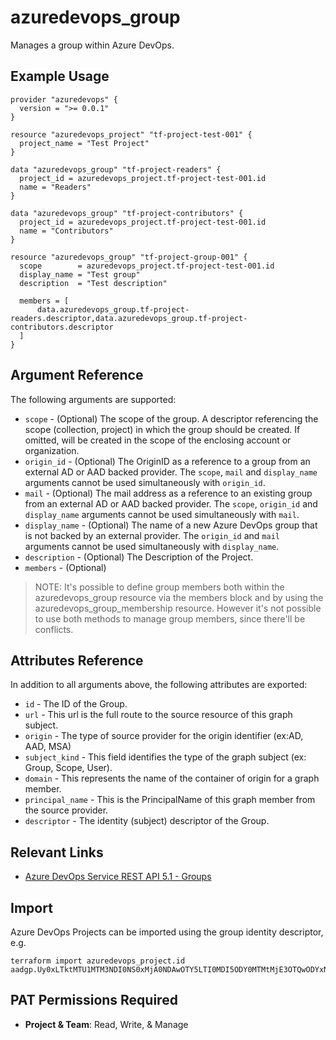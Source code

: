 # azuredevops_group
Manages a group within Azure DevOps.

## Example Usage

```hcl
provider "azuredevops" {
  version = ">= 0.0.1"
}

resource "azuredevops_project" "tf-project-test-001" {
  project_name = "Test Project"
}

data "azuredevops_group" "tf-project-readers" {
  project_id = azuredevops_project.tf-project-test-001.id
  name = "Readers"
}

data "azuredevops_group" "tf-project-contributors" {
  project_id = azuredevops_project.tf-project-test-001.id
  name = "Contributors"
}

resource "azuredevops_group" "tf-project-group-001" {
  scope        = azuredevops_project.tf-project-test-001.id
  display_name = "Test group"
  description  = "Test description"

  members = [
      data.azuredevops_group.tf-project-readers.descriptor,data.azuredevops_group.tf-project-contributors.descriptor
  ]
}
```

## Argument Reference

The following arguments are supported:

* `scope` - (Optional) The scope of the group. A descriptor referencing the scope (collection, project) in which the group should be created. If omitted, will be created in the scope of the enclosing account or organization.
* `origin_id` - (Optional) The OriginID as a reference to a group from an external AD or AAD backed provider. The `scope`, `mail` and `display_name` arguments cannot be used simultaneously with `origin_id`.
* `mail` - (Optional) The mail address as a reference to an existing group from an external AD or AAD backed provider. The `scope`, `origin_id` and `display_name` arguments cannot be used simultaneously with `mail`.
* `display_name` - (Optional) The name of a new Azure DevOps group that is not backed by an external provider. The `origin_id` and `mail` arguments cannot be used simultaneously with `display_name`.
* `description` - (Optional) The Description of the Project.
* `members` - (Optional)
> NOTE: It's possible to define group members both within the azuredevops_group resource via the members block and by using the azuredevops_group_membership resource. However it's not possible to use both methods to manage group members, since there'll be conflicts.

## Attributes Reference

In addition to all arguments above, the following attributes are exported:

* `id` - The ID of the Group.
* `url` - This url is the full route to the source resource of this graph subject.
* `origin` - The type of source provider for the origin identifier (ex:AD, AAD, MSA)
* `subject_kind` - This field identifies the type of the graph subject (ex: Group, Scope, User).
* `domain` - This represents the name of the container of origin for a graph member.
* `principal_name` - This is the PrincipalName of this graph member from the source provider. 
* `descriptor` - The identity (subject) descriptor of the Group.

## Relevant Links
* [Azure DevOps Service REST API 5.1 - Groups](https://docs.microsoft.com/en-us/rest/api/azure/devops/graph/groups?view=azure-devops-rest-5.1)

## Import
Azure DevOps Projects can be imported using the group identity descriptor, e.g.

```
terraform import azuredevops_project.id aadgp.Uy0xLTktMTU1MTM3NDI0NS0xMjA0NDAwOTY5LTI0MDI5ODY0MTMtMjE3OTQwODYxNi0zLTIxNjc2NjQyNTMtMzI1Nzg0NDI4OS0yMjU4MjcwOTc0LTI2MDYxODY2NDU
```

## PAT Permissions Required

- **Project & Team**: Read, Write, & Manage
